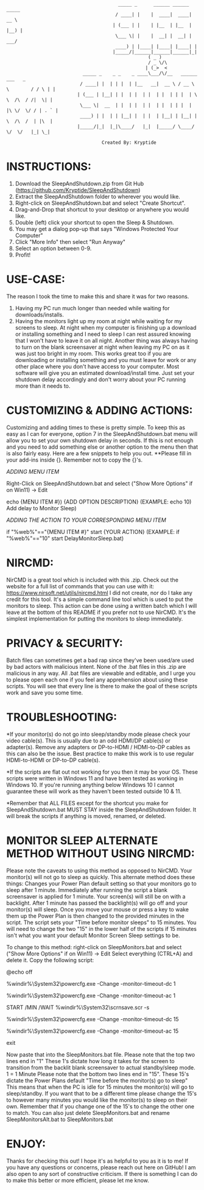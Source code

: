 
                                             _____ _      ______ ______ _____               
                                            / ____| |    |  ____|  ____|  __ \              
                                           | (___ | |    | |__  | |__  | |__) |             
                                            \___ \| |    |  __| |  __| |  ___/              
                                            ____) | |____| |____| |____| |                  
                                           |_____/|______|______|______|_|                  
                                                        ( _ )                               
                                                        / _ \/\                             
                                                       | (_>  <                             
                                _____ _    _ _    _ ____\___/\/__   ______          ___   _ 
                               / ____| |  | | |  | |__   __|  __ \ / __ \ \        / / \ | |
                              | (___ | |__| | |  | |  | |  | |  | | |  | \ \  /\  / /|  \| |
                               \___ \|  __  | |  | |  | |  | |  | | |  | |\ \/  \/ / | . ` |
                               ____) | |  | | |__| |  | |  | |__| | |__| | \  /\  /  | |\  |
                              |_____/|_|  |_|\____/   |_|  |_____/ \____/   \/  \/   |_| \_|
                                                               
			        	               Created By: Kryptide
                                                               
INSTRUCTIONS:
================================================================================================
1. Download the SleepAndShutdown.zip from Git Hub (https://github.com/Kryptide/SleepAndShutdown)
2. Extract the SleepAndShutdown folder to wherever you would like.
3. Right-click on SleepAndShutdown.bat and select "Create Shortcut".
4. Drag-and-Drop that shortcut to your desktop or anywhere you would like.
5. Double (left) click your shortcut to open the Sleep & Shutdown.
6. You may get a dialog pop-up that says "Windows Protected Your Computer"
7. Click "More Info" then select "Run Anyway"
8. Select an option between 0-9.
6. Profit!


USE-CASE:
================================================================================================
The reason I took the time to make this and share it was for two reasons. 
1. Having my PC run much longer than needed while waiting for downloads/installs.
2. Having the monitors light up my room at night while waiting for my screens to sleep.
At night when my computer is finishing up a download or installing something and I need to 
sleep I can rest assured knowing that I won't have to leave it on all night. Another 
thing was always having to turn on the blank screensaver at night when leaving my PC on 
as it was just too bright in my room. This works great too if you are downloading or 
installing something and you must leave for work or any other place where you don't 
have access to your computer. Most software will give you an estimated download/install 
time. Just set your shutdown delay accordingly and don't worry about your PC running more 
than it needs to.


CUSTOMIZING & ADDING ACTIONS:
================================================================================================
Customizing and adding times to these is pretty simple. To keep this as easy as I can
for everyone, option 7 in the SleepAndShutdown.bat menu will allow you to set your own
shutdown delay in seconds. If this is not enough and you need to add something else or
another option to the menu then that is also fairly easy. Here are a few snippets to 
help you out. 
**Please fill in your add-ins inside {}. Remember not to copy the {}'s.

*ADDING MENU ITEM*

Right-Click on SleepAndShutdown.bat and select ("Show More Options" if on Win11) -> Edit

echo {MENU ITEM #}) {ADD OPTION DESCRIPTION}
(EXAMPLE: echo 10) Add delay to Monitor Sleep)

*ADDING THE ACTION TO YOUR CORRESPONDING MENU ITEM*

if "%web%"=="{MENU ITEM #}" start {YOUR ACTION}
(EXAMPLE: if "%web%"=="10" start DelayMonitorSleep.bat)


NIRCMD:
================================================================================================
NirCMD is a great tool which is included with this .zip. 
Check out the website for a full list of commands that you can use with it:
https://www.nirsoft.net/utils/nircmd.html
I did not create, nor do I take any credit for this tool. It's a simple command line tool 
which is used to put the monitors to sleep. This action can be done using a written 
batch which I will leave at the bottom of this README if you prefer not to use NirCMD. 
It's the simplest implementation for putting the monitors to sleep immediately.


PRIVACY & SECURITY:
================================================================================================
Batch files can sometimes get a bad rap since they've been used/are used by bad actors
with malicious intent. None of the .bat files in this .zip are malicious in any way.
All .bat files are viewable and editable, and I urge you to please open each one if you
feel any apprehension about using these scripts. You will see that every line is there
to make the goal of these scripts work and save you some time.


TROUBLESHOOTING:
================================================================================================
*If your monitor(s) do not go into sleep/standby mode please check your video cable(s).
This is usually due to an odd HDMI/DP cable(s) or adapter(s).
Remove any adapters or DP-to-HDMI / HDMI-to-DP cables as this can also be the issue.
Best practice to make this work is to use regular HDMI-to-HDMI or DP-to-DP cable(s).

*If the scripts are flat out not working for you then it may be your OS.
These scripts were written in Windows 11 and have been tested as working in Windows 10.
If you're running anything below Windows 10 I cannot guarantee these will work as they
haven't been tested outside 10 & 11.

*Remember that ALL FILES except for the shortcut you make for SleepAndShutdown.bat MUST
STAY inside the SleepAndShutdown folder. It will break the scripts if anything is moved,
renamed, or deleted.


MONITOR SLEEP ALTERNATE METHOD WITHOUT USING NIRCMD:
================================================================================================
Please note the caveats to using this method as opposed to NirCMD.
Your monitor(s) will not go to sleep as quickly.
This alternate method does these things:
Changes your Power Plan default setting so that your monitors go to sleep after 1 minute.
Immediately after running the script a blank screensaver is applied for 1 minute.
Your screen(s) will still be on with a backlight.
After 1 minute has passed the backlight(s) will go off and your monitor(s) will sleep.
Once you move your mouse or press a key to wake them up the Power Plan is then changed
to the provided minutes in the script.
The script sets your "Time before monitor sleeps" to 15 minutes. You will need to change
the two "15" in the lower half of the scripts if 15 minutes isn't what you want your
default Monitor Screen Sleep settings to be.

To change to this method: 
right-click on SleepMonitors.bat and select ("Show More Options" if on Win11) -> Edit
Select everything (CTRL+A) and delete it. 
Copy the following script:

@echo off

%windir%\System32\powercfg.exe -Change -monitor-timeout-dc 1

%windir%\System32\powercfg.exe -Change -monitor-timeout-ac 1

START /MIN /WAIT %windir%\System32\scrnsave.scr -s

%windir%\System32\powercfg.exe -Change -monitor-timeout-dc 15

%windir%\System32\powercfg.exe -Change -monitor-timeout-ac 15

exit

Now paste that into the SleepMonitors.bat file.
Please note that the top two lines end in "1"
These 1's dictate how long it takes for the screen to transition from the backlit blank screensaver
to actual standby/sleep mode. 1 = 1 Minute
Please note that the bottom two lines end in "15".
These 15's dictate the Power Plans default "Time before the monitor(s) go to sleep"
This means that when the PC is idle for 15 minutes the monitor(s) will go to sleep/standby.
If you want that to be a different time please change the 15's to however many minutes you would
like the monitor(s) to sleep on their own. Remember that if you change one of the 15's to change the
other one to match. 
You can also just delete SleepMonitors.bat and rename SleepMonitorsAlt.bat to SleepMonitors.bat


ENJOY:
================================================================================================
Thanks for checking this out! I hope it's as helpful to you as it is to me! 
If you have any questions or concerns, please reach out here on GitHub!
I am also open to any sort of constructive criticism. If there is something I can do to make 
this better or more efficient, please let me know.
